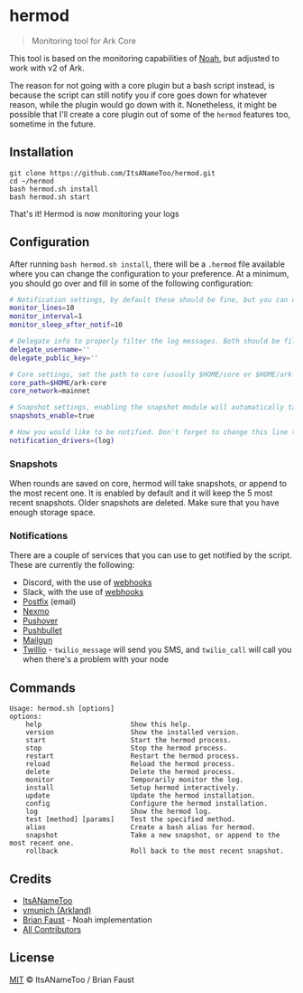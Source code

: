 # hermod

> Monitoring tool for Ark Core

This tool is based on the monitoring capabilities of [Noah](https://github.com/faustbrian/noah), but adjusted to work with v2 of Ark.

The reason for not going with a core plugin but a bash script instead, is because the script can still notify you if core goes down for whatever reason, while the plugin would go down with it. Nonetheless, it might be possible that I'll create a core plugin out of some of the `hermod` features too, sometime in the future.

## Installation

```
git clone https://github.com/ItsANameToo/hermod.git
cd ~/hermod
bash hermod.sh install
bash hermod.sh start
```

That's it! Hermod is now monitoring your logs

## Configuration

After running `bash hermod.sh install`, there will be a `.hermod` file available where you can change the configuration to your preference.
At a minimum, you should go over and fill in some of the following configuration:

```bash
# Notification settings, by default these should be fine, but you can decide to increase / reduce it to your liking
monitor_lines=10
monitor_interval=1
monitor_sleep_after_notif=10

# Delegate info to properly filter the log messages. Both should be filled in with your delegate details.
delegate_username=''
delegate_public_key=''

# Core settings, set the path to core (usually $HOME/core or $HOME/ark-core), and the network (devnet or mainnet).
core_path=$HOME/ark-core
core_network=mainnet

# Snapshot settings, enabling the snapshot module will automatically take snapshots and append blocks to existing snapshots.
snapshots_enable=true

# How you would like to be notified. Don't forget to change this line to one (or more) ways in which you would like to be updated.
notification_drivers=(log)  
```

### Snapshots

When rounds are saved on core, hermod will take snapshots, or append to the most recent one. It is enabled by default and it will keep the 5 most recent snapshots. Older snapshots are deleted. Make sure that you have enough storage space. 

### Notifications

There are a couple of services that you can use to get notified by the script.
These are currently the following:

* Discord, with the use of [webhooks](https://support.discordapp.com/hc/en-us/articles/228383668-Intro-to-Webhooks)
* Slack, with the use of [webhooks](https://api.slack.com/incoming-webhooks)
* [Postfix](https://www.digitalocean.com/community/tutorials/how-to-install-and-configure-postfix-on-ubuntu-16-04) (email)
* [Nexmo](https://nexmo.com/)
* [Pushover](https://pushover.net/)
* [Pushbullet](https://pushbullet.com/)
* [Mailgun](https://mailgun.com/)
* [Twillio](https://www.twilio.com/) - `twilio_message` will send you SMS, and `twilio_call` will call you when there's a problem with your node

## Commands

```
Usage: hermod.sh [options]
options:
    help                      Show this help.
    version                   Show the installed version.
    start                     Start the hermod process.
    stop                      Stop the hermod process.
    restart                   Restart the hermod process.
    reload                    Reload the hermod process.
    delete                    Delete the hermod process.
    monitor                   Temporarily monitor the log.
    install                   Setup hermod interactively.
    update                    Update the hermod installation.
    config                    Configure the hermod installation.
    log                       Show the hermod log.
    test [method] [params]    Test the specified method.
    alias                     Create a bash alias for hermod.
    snapshot                  Take a new snapshot, or append to the most recent one.
    rollback                  Roll back to the most recent snapshot.
```

## Credits

- [ItsANameToo](https://github.com/itsanametoo)
- [vmunich (Arkland)](https://github.com/vmunich)
- [Brian Faust](https://github.com/faustbrian) - Noah implementation
- [All Contributors](../../contributors)

## License

[MIT](LICENSE) © ItsANameToo / Brian Faust